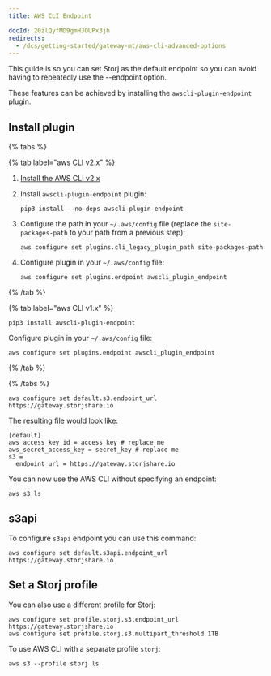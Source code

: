 ```yaml
---
title: AWS CLI Endpoint

docId: 20zlQyfMD9gmHJOUPx3jh
redirects:
  - /dcs/getting-started/gateway-mt/aws-cli-advanced-options
---
```


This guide is so you can set Storj as the default endpoint so you can avoid having to repeatedly use the --endpoint option.

These features can be achieved by installing the `awscli-plugin-endpoint` plugin.

## Install plugin

{% tabs %}

{% tab label="aws CLI v2.x" %}

1.  [Install the AWS CLI v2.x](https://docs.aws.amazon.com/cli/latest/userguide/cli-chap-getting-started.html)

2.  Install `awscli-plugin-endpoint` plugin:

    ```shell
    pip3 install --no-deps awscli-plugin-endpoint
    ```

3.  Configure the path in your `~/.aws/config` file (replace the `site-packages-path` to your path from a previous step):

    ```shell
    aws configure set plugins.cli_legacy_plugin_path site-packages-path
    ```

4.  Configure plugin in your `~/.aws/config` file:

    ```shell
    aws configure set plugins.endpoint awscli_plugin_endpoint
    ```

{% /tab %}

{% tab label="aws CLI v1.x" %}

```shell
pip3 install awscli-plugin-endpoint
```

Configure plugin in your `~/.aws/config` file:

```shell
aws configure set plugins.endpoint awscli_plugin_endpoint
```

{% /tab %}

{% /tabs %}

```shell
aws configure set default.s3.endpoint_url https://gateway.storjshare.io
```

The resulting file would look like:

```none
[default]
aws_access_key_id = access_key # replace me
aws_secret_access_key = secret_key # replace me
s3 =
  endpoint_url = https://gateway.storjshare.io
```

You can now use the AWS CLI without specifying an endpoint:

```shell
aws s3 ls
```

## s3api

To configure `s3api` endpoint you can use this command:

```shell
aws configure set default.s3api.endpoint_url https://gateway.storjshare.io
```

## Set a Storj profile

You can also use a different profile for Storj:

```shell
aws configure set profile.storj.s3.endpoint_url https://gateway.storjshare.io
aws configure set profile.storj.s3.multipart_threshold 1TB
```

To use AWS CLI with a separate profile `storj`:

```shell
aws s3 --profile storj ls
```
